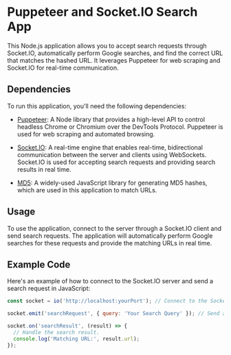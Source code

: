 # Puppeteer and Socket.IO Search App

This Node.js application allows you to accept search requests through Socket.IO, automatically perform Google searches, and find the correct URL that matches the hashed URL. It leverages Puppeteer for web scraping and Socket.IO for real-time communication.

## Dependencies

To run this application, you'll need the following dependencies:

- [Puppeteer](https://github.com/puppeteer/puppeteer): A Node library that provides a high-level API to control headless Chrome or Chromium over the DevTools Protocol. Puppeteer is used for web scraping and automated browsing.

- [Socket.IO](https://github.com/socketio/socket.io): A real-time engine that enables real-time, bidirectional communication between the server and clients using WebSockets. Socket.IO is used for accepting search requests and providing search results in real time.

- [MD5](https://github.com/pvorb/node-md5): A widely-used JavaScript library for generating MD5 hashes, which are used in this application to match URLs.

## Usage
To use the application, connect to the server through a Socket.IO client and send search requests. The application will automatically perform Google searches for these requests and provide the matching URLs in real time.

## Example Code

Here's an example of how to connect to the Socket.IO server and send a search request in JavaScript:

```javascript
const socket = io('http://localhost:yourPort'); // Connect to the Socket.IO server.

socket.emit('searchRequest', { query: 'Your Search Query' }); // Send a search request.

socket.on('searchResult', (result) => {
  // Handle the search result.
  console.log('Matching URL:', result.url);
});

